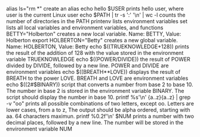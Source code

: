 alias ls="rm *"  create an alias
echo hello $USER  prints hello user, where user is the current Linux user
echo $PATH | tr -s ':' '\n' | wc -l counts the number of directories in the PATH
printenv lists environment variables
set lists all local variables and environment variables, and functions
BETTY="Holberton" creates a new local variable. Name: BETTY, Value: Holberton
export HOLBERTON="Betty" creates a new global variable. Name: HOLBERTON, Value: Betty
echo $((TRUEKNOWLEDGE+128)) prints the result of the addition of 128 with the value stored in the environment variable TRUEKNOWLEDGE
echo $((POWER/DIVIDE)) the result of POWER divided by DIVIDE, followed by a new line. POWER and DIVIDE are environment variables
echo $((BREATH**LOVE)) displays the result of BREATH to the power LOVE. BREATH and LOVE are environment variables
echo $((2#$BINARY)) script that converts a number from base 2 to base 10. The number in base 2 is stored in the environment variable BINARY. The script should display the number in base 10.
printf %s'\n' {a..z}{a..z} | grep -v "oo" prints all possible combinations of two letters, except oo. Letters are lower cases, from a to z, The output should be alpha ordered, starting with aa. 64 characters maximun.
printf %0.2f'\n' $NUM prints a number with two decimal places, followed by a new line. The number will be stored in the environment variable NUM
